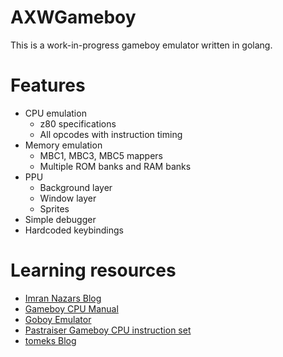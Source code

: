 # AXWGameboy

This is a work-in-progress gameboy emulator written in golang.

# Features

* CPU emulation
    * z80 specifications
    * All opcodes with instruction timing
* Memory emulation
    * MBC1, MBC3, MBC5 mappers
    * Multiple ROM banks and RAM banks
* PPU
    * Background layer
    * Window layer
    * Sprites
* Simple debugger
* Hardcoded keybindings

# Learning resources

* [Imran Nazars Blog](https://imrannazar.com/GameBoy-Emulation-in-JavaScript)
* [Gameboy CPU Manual](http://marc.rawer.de/Gameboy/Docs/GBCPUman.pdf)
* [Goboy Emulator](https://github.com/Humpheh/goboy)
* [Pastraiser Gameboy CPU instruction set](https://www.pastraiser.com/cpu/gameboy/gameboy_opcodes.html)
* [tomeks Blog](https://blog.rekawek.eu/2017/02/09/coffee-gb/)
